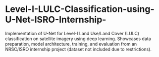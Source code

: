 # Level-I-LULC-Classification-using-U-Net-ISRO-Internship-
Implementation of U-Net for Level-I Land Use/Land Cover (LULC) classification on satellite imagery using deep learning. Showcases data preparation, model architecture, training, and evaluation from an NRSC/ISRO internship project (dataset not included due to restrictions).
